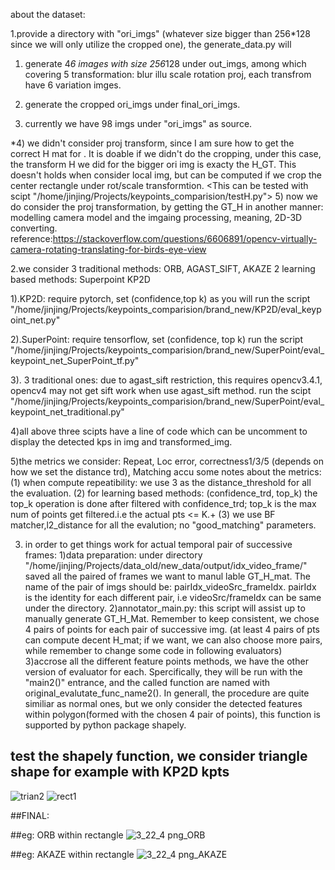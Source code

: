 about the dataset:

1.provide a directory with "ori_imgs" (whatever size bigger than 256*128 since we will only utilize the cropped one), the generate_data.py will 
1) generate 4*6 images with size 256*128 under out_imgs,
among which covering 5 transformation: blur illu scale rotation proj, each transfrom have 6 variation imges.

2) generate the cropped ori_imgs under final_ori_imgs.

3) currently we have 98 imgs under "ori_imgs" as source.

*4) we didn't consider proj transform, since I am sure how to get the correct H mat for <cropped rectangle>. It is doable if we didn't do the cropping, under this case, the transform H we did for the bigger ori img is exacty the H_GT. This doesn't holds when consider local img, but can be computed if we crop the center rectangle under rot/scale transformtion.  <This can be tested with scipt "/home/jinjing/Projects/keypoints_comparision/testH.py">
5) now we do consider the proj transformation, by getting the GT_H in another manner: modelling camera model and the imgaing processing, meaning, 2D-3D converting. reference:https://stackoverflow.com/questions/6606891/opencv-virtually-camera-rotating-translating-for-birds-eye-view


2.we consider 3 traditional methods: ORB, AGAST_SIFT, AKAZE      2 learning based methods: Superpoint KP2D

1).KP2D: require pytorch, set (confidence,top k) as you will
run the script "/home/jinjing/Projects/keypoints_comparision/brand_new/KP2D/eval_keypoint_net.py"

2).SuperPoint: require tensorflow, set (confidence, top k)
run the script "/home/jinjing/Projects/keypoints_comparision/brand_new/SuperPoint/eval_keypoint_net_SuperPoint_tf.py"

3). 3 traditional ones: due to agast_sift restriction, this requires opencv3.4.1, opencv4 may not get sift work when use agast_sift method.
run the scipt "/home/jinjing/Projects/keypoints_comparision/brand_new/SuperPoint/eval_keypoint_net_traditional.py"

4)all above three scipts have a line of code which can be uncomment to display the detected kps in img and transformed_img.

5)the metrics we consider:   Repeat, Loc error, correctness1/3/5 (depends on how we set the distance trd), Matching accu
some notes about the metrics:
	(1) when compute repeatibility: we use 3 as the distance_threshold for all the evaluation.
	(2) for learning based methods: (confidence_trd, top_k)  the top_k operation is done after filtered with confidence_trd; top_k is the max num of points get filtered.i.e the actual pts <= K.+ 
	(3) we use BF matcher,l2_distance for all the evalution; no "good_matching" parameters.




3. in order to get things work for actual temporal pair of successive frames:
1)data preparation: under directory "/home/jinjing/Projects/data_old/new_data/output/idx_video_frame/"  saved all the paired of frames we want to manul lable GT_H_mat.    The name of the pair of imgs should be: pairIdx_videoSrc_frameIdx.  pairIdx is the identity for each different pair, i.e videoSrc/frameIdx can be same under the directory.
2)annotator_main.py: this script will assist up to manually generate GT_H_Mat. Remember to keep consistent, we chose 4 pairs of points for each pair of successive img. (at least 4 pairs of pts can compute decent H_mat; if we want, we can also choose more pairs, while remember to change some code in following evaluators)
3)accrose all the different feature points methods, we have the other version of evaluator for each. Spercifically, they will be run with the "main2()"  entrance, and the called function are named with original_evalutate_func_name2().
In generall, the procedure are quite similiar as normal ones, but we only consider the detected features within polygon(formed with the chosen 4 pair of points), this function is supported by python package shapely.

## test the shapely function, we consider triangle shape for example with KP2D kpts
![trian2](https://user-images.githubusercontent.com/57319627/142914558-10e8b537-63ca-44c2-8665-7ad0eda01b35.png)
![rect1](https://user-images.githubusercontent.com/57319627/142914561-b475f2a6-0849-4a64-9af2-46eafea5a7cb.png)

##FINAL:

##eg: ORB   within rectangle
![3_22_4 png_ORB](https://user-images.githubusercontent.com/57319627/142914887-2de28588-a121-4f0b-a1f5-b69ed88b2d07.png)

##eg: AKAZE  within rectangle
![3_22_4 png_AKAZE](https://user-images.githubusercontent.com/57319627/142914890-669721d7-bc94-4d11-a555-0b8d07ac5233.png)


